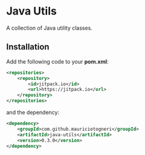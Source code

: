 # Java Utils
A collection of Java utility classes.

## Installation

Add the following code to your **pom.xml**:

```xml
<repositories>
    <repository>
        <id>jitpack.io</id>
        <url>https://jitpack.io</url>
    </repository>
</repositories>
```

and the dependency:

```xml
<dependency>
    <groupId>com.github.mauriciotogneri</groupId>
    <artifactId>java-utils</artifactId>
    <version>0.3.0</version>
</dependency>
```